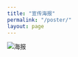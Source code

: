 ```yaml
---
title: "宣传海报"
permalink: "/poster/"
layout: page
---
```


![海报](/least-github-pages/assets/poster.png)
